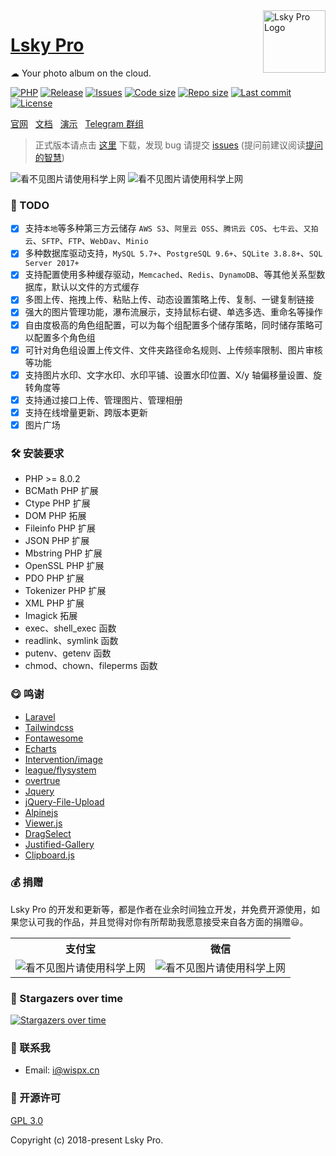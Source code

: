 <img align="right" width="100" src="https://avatars.githubusercontent.com/u/100565733?s=200" alt="Lsky Pro Logo"/>

<h1 align="left"><a href="https://www.lsky.pro">Lsky Pro</a></h1>

☁ Your photo album on the cloud.

[![PHP](https://img.shields.io/badge/PHP->=8.0-orange.svg)](http://php.net)
[![Release](https://img.shields.io/github/v/release/lsky-org/lsky-pro)](https://github.com/lsky-org/lsky-pro/releases)
[![Issues](https://img.shields.io/github/issues/lsky-org/lsky-pro)](https://github.com/lsky-org/lsky-pro/issues)
[![Code size](https://img.shields.io/github/languages/code-size/lsky-org/lsky-pro?color=blueviolet)](https://github.com/lsky-org/lsky-pro)
[![Repo size](https://img.shields.io/github/repo-size/lsky-org/lsky-pro?color=eb56fd)](https://github.com/lsky-org/lsky-pro)
[![Last commit](https://img.shields.io/github/last-commit/lsky-org/lsky-pro/dev)](https://github.com/lsky-org/lsky-pro/commits/dev)
[![License](https://img.shields.io/badge/license-GPL_V3.0-yellowgreen.svg)](https://github.com/lsky-org/lsky-pro/blob/master/LICENSE)

[官网](https://www.lsky.pro) &nbsp;
[文档](https://docs.lsky.pro) &nbsp;
[演示](https://pic.iqy.ink) &nbsp;
[Telegram 群组](https://t.me/lsky_pro)

> 正式版本请点击 [这里](https://github.com/lsky-org/lsky-pro/releases) 下载，发现 bug 请提交 [issues](https://github.com/lsky-org/lsky-pro/issues) (提问前建议阅读[提问的智慧](https://github.com/ryanhanwu/How-To-Ask-Questions-The-Smart-Way/blob/main/README-zh_CN.md))

![看不见图片请使用科学上网](https://user-images.githubusercontent.com/22728201/157242302-bfbd04a0-fb30-4241-800e-cc2b1dad9b19.png)
![看不见图片请使用科学上网](https://user-images.githubusercontent.com/22728201/157242314-5716d578-fee5-4083-8d91-0d98cb2545d9.png)

### 📌 TODO
* [x] 支持`本地`等多种第三方云储存 `AWS S3`、`阿里云 OSS`、`腾讯云 COS`、`七牛云`、`又拍云`、`SFTP`、`FTP`、`WebDav`、`Minio`
* [x] 多种数据库驱动支持，`MySQL 5.7+`、`PostgreSQL 9.6+`、`SQLite 3.8.8+`、`SQL Server 2017+`
* [x] 支持配置使用多种缓存驱动，`Memcached`、`Redis`、`DynamoDB`、等其他关系型数据库，默认以文件的方式缓存
* [x] 多图上传、拖拽上传、粘贴上传、动态设置策略上传、复制、一键复制链接
* [x] 强大的图片管理功能，瀑布流展示，支持鼠标右键、单选多选、重命名等操作
* [x] 自由度极高的角色组配置，可以为每个组配置多个储存策略，同时储存策略可以配置多个角色组
* [x] 可针对角色组设置上传文件、文件夹路径命名规则、上传频率限制、图片审核等功能
* [x] 支持图片水印、文字水印、水印平铺、设置水印位置、X/y 轴偏移量设置、旋转角度等
* [x] 支持通过接口上传、管理图片、管理相册
* [x] 支持在线增量更新、跨版本更新
* [x] 图片广场

### 🛠 安装要求
- PHP >= 8.0.2
- BCMath PHP 扩展
- Ctype PHP 扩展
- DOM PHP 拓展
- Fileinfo PHP 扩展
- JSON PHP 扩展
- Mbstring PHP 扩展
- OpenSSL PHP 扩展
- PDO PHP 扩展
- Tokenizer PHP 扩展
- XML PHP 扩展
- Imagick 拓展
- exec、shell_exec 函数
- readlink、symlink 函数
- putenv、getenv 函数
- chmod、chown、fileperms 函数

### 😋 鸣谢
- [Laravel](https://laravel.com)
- [Tailwindcss](https://tailwindcss.com)
- [Fontawesome](https://fontawesome.com)
- [Echarts](https://echarts.apache.org)
- [Intervention/image](https://github.com/Intervention/image)
- [league/flysystem](https://flysystem.thephpleague.com)
- [overtrue](https://github.com/overtrue)
- [Jquery](https://jquery.com)
- [jQuery-File-Upload](https://github.com/blueimp/jQuery-File-Upload)
- [Alpinejs](https://alpinejs.dev/)
- [Viewer.js](https://github.com/fengyuanchen/viewerjs)
- [DragSelect](https://github.com/ThibaultJanBeyer/DragSelect)
- [Justified-Gallery](https://github.com/miromannino/Justified-Gallery)
- [Clipboard.js](https://github.com/zenorocha/clipboard.js)

### 💰 捐赠
Lsky Pro 的开发和更新等，都是作者在业余时间独立开发，并免费开源使用，如果您认可我的作品，并且觉得对你有所帮助我愿意接受来自各方面的捐赠😃。
<table width="100%">
    <tr>
        <th>支付宝</th>
        <th>微信</th>
    </tr>
    <tr>
        <td><img alt="看不见图片请使用科学上网" src="https://raw.githubusercontent.com/lsky-org/lsky-pro/82988ebe2edd32264d609b26bf9132b3dce7c39e/public/static/app/images/demo/alipay.png"></td>
        <td><img alt="看不见图片请使用科学上网" src="https://raw.githubusercontent.com/lsky-org/lsky-pro/82988ebe2edd32264d609b26bf9132b3dce7c39e/public/static/app/images/demo/wechat.jpeg"></td>
    </tr>
</table>

### 🤩 Stargazers over time
[![Stargazers over time](https://starchart.cc/lsky-org/lsky-pro.svg)](https://starchart.cc/lsky-org/lsky-pro)

### 📧 联系我
- Email: i@wispx.cn

### 📃 开源许可
[GPL 3.0](https://opensource.org/licenses/GPL-3.0)

Copyright (c) 2018-present Lsky Pro.

